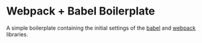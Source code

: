# Webpack + Babel Boilerplate

A simple boilerplate containing the initial settings of the [babel](https://babeljs.io/) 
and [webpack](https://webpack.js.org/) libraries.